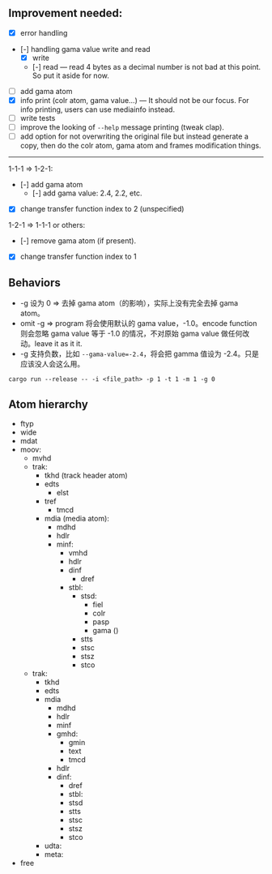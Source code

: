 ## Improvement needed:

- [x] error handling
- [-] handling gama value write and read
	- [x] write
	- [-] read — read 4 bytes as a decimal number is not bad at this point. So put it aside for now.
- [ ] add gama atom
- [x] info print (colr atom, gama value…) — It should not be our focus. For info printing, users can use mediainfo instead.
- [ ] write tests
- [ ] improve the looking of `--help` message printing (tweak clap).
- [ ] add option for not overwriting the original file but instead generate a copy, then do the colr atom, gama atom and frames modification things.

---

1-1-1 => 1-2-1:

- [-] add gama atom
	- [-] add gama value: 2.4, 2.2, etc.
- [x] change transfer function index to 2 (unspecified)

1-2-1 => 1-1-1 or others:

- [-] remove gama atom (if present).
- [x] change transfer function index to 1

## Behaviors

- -g 设为 0 => 去掉 gama atom（的影响），实际上没有完全去掉 gama atom。
- omit -g => program 将会使用默认的 gama value，-1.0。encode function 则会忽略 gama value 等于 -1.0 的情况，不对原始 gama value 做任何改动。leave it as it it.
- -g 支持负数，比如 `--gama-value=-2.4`，将会把 gamma 值设为 -2.4。只是应该没人会这么用。

```
cargo run --release -- -i <file_path> -p 1 -t 1 -m 1 -g 0
```

## Atom hierarchy

- ftyp
- wide
- mdat
- moov:
  - mvhd
  - trak:
    - tkhd (track header atom)
    - edts
      - elst
    - tref
      - tmcd
    - mdia (media atom):
      - mdhd
      - hdlr
      - minf:
        - vmhd
        - hdlr
        - dinf
          - dref
        - stbl:
          - stsd:
            - fiel
            - colr
            - pasp
            - gama ()
          - stts
          - stsc
          - stsz
          - stco
  - trak:
  	- tkhd
  	- edts
  	- mdia
    	- mdhd
    	- hdlr
    	- minf
      	- gmhd:
        	- gmin
        	- text
        	- tmcd
      	- hdlr
      	- dinf:
          	- dref
        	- stbl:
          	- stsd
          	- stts
          	- stsc
          	- stsz
          	- stco
	- udta:
	- meta:
- free
